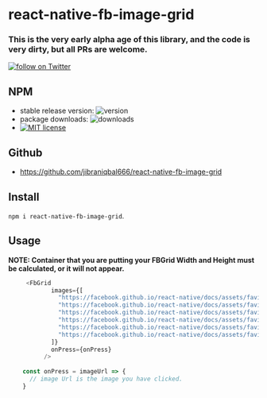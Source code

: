 # react-native-fb-image-grid
### This is the very early alpha age of this library, and the code is very dirty, but all PRs are welcome.

<a href="https://twitter.com/intent/follow?screen_name=jibraniqbal666">
        <img src="https://img.shields.io/twitter/follow/jibraniqbal666.svg?style=social&logo=twitter"
            alt="follow on Twitter"></a>

## NPM

- stable release version: ![version](https://img.shields.io/badge/version-0.0.1-blue.svg?cacheSeconds=2592000)
- package downloads: ![downloads](https://img.shields.io/badge/downloads-22%2Fweek-brightgreen.svg?cacheSeconds=2592000)
- [![MIT license](http://img.shields.io/badge/license-MIT-brightgreen.svg)](http://opensource.org/licenses/MIT)

## Github
- https://github.com/jibraniqbal666/react-native-fb-image-grid

## Install

`npm i react-native-fb-image-grid`.

## Usage

__NOTE: Container that you are putting your FBGrid Width and Height must be calculated, or it will not appear.__

```javascript
     <FbGrid
            images={[
              "https://facebook.github.io/react-native/docs/assets/favicon.png",
              "https://facebook.github.io/react-native/docs/assets/favicon.png",
              "https://facebook.github.io/react-native/docs/assets/favicon.png",
              "https://facebook.github.io/react-native/docs/assets/favicon.png",
              "https://facebook.github.io/react-native/docs/assets/favicon.png",
              "https://facebook.github.io/react-native/docs/assets/favicon.png"
            ]}
            onPress={onPress}
          /> 
          
    const onPress = imageUrl => {
      // image Url is the image you have clicked.
    }
```
   
